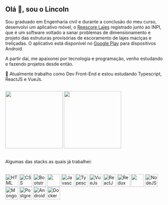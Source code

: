 ## Olá 👋, sou o Lincoln<br>


Sou graduado em Engenharia civil e durante a conclusão do meu curso, desenvolvi um aplicativo móvel, o [Reescore Lajes](http://www.ifs.edu.br/ultimas-noticias/9094-aluno-desenvolve-software-para-melhorar-seguranca-de-escoras-de-lajes) registrado junto ao INPI, que é um software voltado a sanar problemas de dimensionamento e projeto das estruturas provisórias de escoramento de lajes maciças e treliçadas. O aplicativo está disponível no [Google Play](https://play.google.com/store/apps/details?id=com.reescorelajes.dimensionamentodeescoras) para dispositivos Android.

A partir daí, me apaixonei por tecnologia e programação, venho estudando e fazendo projetos desde então. 

🚀 Atualmente trabalho como Dev Front-End e estou estudando Typescript, ReactJS e VueJs. 

##

<div style="display: flex">
  <a src="https://github.com/Lincoln-Modesto">
    <img height="180em" src="https://github-readme-stats.vercel.app/api?username=Lincoln-Modesto&count_private=true&theme=midnight-purple&include_all_commits&show_icons=true"/>
    <img height="180em" src="https://github-readme-stats.vercel.app/api/top-langs/?username=Lincoln-Modesto&layout=compact&theme=midnight-purple"/>
  </a>
</div>

##

Algumas das stacks as quais já trabalhei:

<div style="display: inline_block"><br>
  <img width="40" height="40" align="center" src="https://cdn.jsdelivr.net/gh/devicons/devicon/icons/html5/html5-original.svg" alt="HTML"/>
  <img width="40" height="40" align="center" src="https://cdn.jsdelivr.net/gh/devicons/devicon/icons/css3/css3-original.svg" alt="CSS"/>
  <img width="40" height="40" align="center" src="https://cdn.jsdelivr.net/gh/devicons/devicon/icons/bootstrap/bootstrap-original.svg" alt="Bootstrap"/>
  <img width="40" height="40" align="center" src="https://cdn.jsdelivr.net/gh/devicons/devicon/icons/sass/sass-original.svg" />
  <img width="40" height="40" align="center" src="https://cdn.jsdelivr.net/gh/devicons/devicon/icons/javascript/javascript-original.svg" alt="Javascript"/>
  <img width="40" height="40" align="center" src="https://cdn.jsdelivr.net/gh/devicons/devicon/icons/typescript/typescript-original.svg" alt="Typescript"/>
  <img width="40" height="40" align="center" src="https://cdn.jsdelivr.net/gh/devicons/devicon/icons/vuejs/vuejs-original.svg" alt="VueJs"/>
  <img width="40" height="40" align="center" src="https://cdn.jsdelivr.net/gh/devicons/devicon/icons/react/react-original.svg" alt="ReactJS"/>
  <img width="40" height="40" align="center" src="https://cdn.jsdelivr.net/gh/devicons/devicon/icons/redux/redux-original.svg" alt="Redux"/>
  <img width="40" height="40" align="center" src="https://cdn.jsdelivr.net/gh/devicons/devicon/icons/express/express-original-wordmark.svg" />
  <img width="40" height="40" align="center" src="https://cdn.jsdelivr.net/gh/devicons/devicon/icons/nodejs/nodejs-original.svg" alt="NodeJS"/>
  <img width="40" height="40" align="center" src="https://cdn.jsdelivr.net/gh/devicons/devicon/icons/mongodb/mongodb-original.svg" alt="MongoDB"/>
  <img width="40" height="40" align="center" src="https://cdn.jsdelivr.net/gh/devicons/devicon/icons/postgresql/postgresql-original.svg" alt="Postgres"/>
  <img width="40" height="40" align="center" src="https://cdn.jsdelivr.net/gh/devicons/devicon/icons/android/android-original.svg" alt="Android"/>
  <img width="40" height="40" align="center" src="https://cdn.jsdelivr.net/gh/devicons/devicon/icons/docker/docker-original.svg" alt="Docker"/>
</div>
